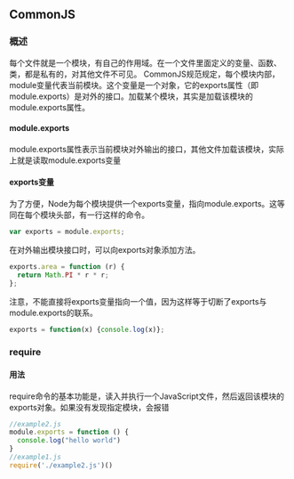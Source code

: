 ## CommonJS
### 概述
每个文件就是一个模块，有自己的作用域。在一个文件里面定义的变量、函数、类，都是私有的，对其他文件不可见。 
CommonJS规范规定，每个模块内部，module变量代表当前模块。这个变量是一个对象，它的exports属性（即module.exports）是对外的接口。加载某个模块，其实是加载该模块的module.exports属性。
#### module.exports
module.exports属性表示当前模块对外输出的接口，其他文件加载该模块，实际上就是读取module.exports变量
#### exports变量
为了方便，Node为每个模块提供一个exports变量，指向module.exports。这等同在每个模块头部，有一行这样的命令。
```js
var exports = module.exports;
```
在对外输出模块接口时，可以向exports对象添加方法。
```js
exports.area = function (r) {
  return Math.PI * r * r;
};
```
注意，不能直接将exports变量指向一个值，因为这样等于切断了exports与module.exports的联系。
```js
exports = function(x) {console.log(x)};
```
### require
#### 用法
require命令的基本功能是，读入并执行一个JavaScript文件，然后返回该模块的exports对象。如果没有发现指定模块，会报错
```js
//example2.js
module.exports = function () {
  console.log("hello world")
}
//example1.js
require('./example2.js')()
```